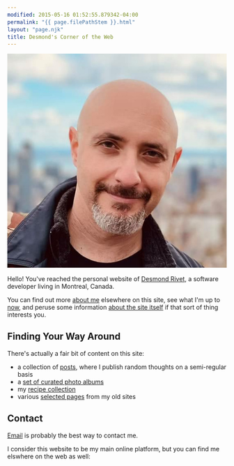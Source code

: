 ```yaml
---
modified: 2015-05-16 01:52:55.879342-04:00
permalink: "{{ page.filePathStem }}.html"
layout: "page.njk"
title: Desmond's Corner of the Web
---
```


<section class="h-card">
<div>
<img class="u-photo mug" src="/static/img/me03.jpg"
     alt="Me" title="Me"/>

Hello! You've reached the personal website of <a class="p-name u-url u-uid"
href="/">Desmond Rivet</a>, a <span class="p-note">software developer</span>
living in <span class="p-locality">Montreal<span>, <span
class="p-country">Canada</span>.

You can find out more [about me][1] elsewhere on this site, see what I'm up
to [now][6], and peruse some information [about the site itself][2] if that
sort of thing interests you.
</div>

## Finding Your Way Around

There's actually a fair bit of content on this site:

* a collection of [posts][3], where I publish random thoughts on a semi-regular basis
* a [set of curated photo albums][4]
* my [recipe collection][7]
* various [selected pages][5] from my old sites

## Contact 

<a class="u-email" href="mailto:hello@desmondrivet.com">Email</a> is
probably the best way to contact me.

I consider this website to be my main online platform, but you can find me
elswhere on the web as well:

<div class="row row--spacious row--center">
    <a href="https://indieweb.social/@desmondrivet" title="Twitter" rel="me">
        <i class="fab fa-mastodon fa-lg"></i>
    </a>
    <a href="https://github.com/drivet" title="Github" rel="me">
        <i class="fab fa-github fa-lg"></i>
    </a>
    <a href="http://www.facebook.com/desmond.rivet" title="Facebook" rel="me">
        <i class="fab fa-facebook-square fa-lg"></i>
    </a>
    <a href="https://www.instagram.com/thegreatdesmondo/" title="Instagram" rel="me">
        <i class="fab fa-instagram fa-lg"></i>
    </a> 
    <a href="http://ca.linkedin.com/in/desmondrivet" title="LinkedIn" rel="me">
        <i class="fab fa-linkedin-in fa-lg"></i>
    </a>
</div>

</section>

[1]: /about
[2]: /colophon
[3]: /posts/lifestream/
[4]: /posts/albums/
[5]: /oldsite/
[6]: /now
[7]: /recipes/
